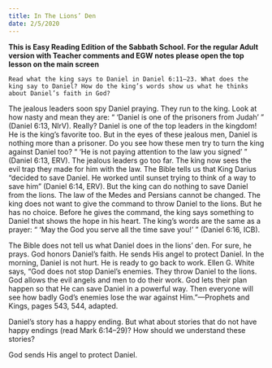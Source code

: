 ```yaml
---
title: In The Lions’ Den
date: 2/5/2020
---
```


 **This is Easy Reading Edition of the Sabbath School. For the regular Adult version with Teacher comments and EGW notes please open the top lesson on the main screen** 

`Read what the king says to Daniel in Daniel 6:11–23. What does the king say to Daniel? How do the king’s words show us what he thinks about Daniel’s faith in God?`

The jealous leaders soon spy Daniel praying. They run to the king. Look at how nasty and mean they are: “ ‘Daniel is one of the prisoners from Judah’ ” (Daniel 6:13, NIrV). Really? Daniel is one of the top leaders in the kingdom! He is the king’s favorite too. But in the eyes of these jealous men, Daniel is nothing more than a prisoner. Do you see how these men try to turn the king against Daniel too? “ ‘He is not paying attention to the law you signed’ ” (Daniel 6:13, ERV). The jealous leaders go too far. The king now sees the evil trap they made for him with the law. The Bible tells us that King Darius “decided to save Daniel. He worked until sunset trying to think of a way to save him” (Daniel 6:14, ERV). But the king can do nothing to save Daniel from the lions. The law of the Medes and Persians cannot be changed. The king does not want to give the command to throw Daniel to the lions. But he has no choice. Before he gives the command, the king says something to Daniel that shows the hope in his heart. The king’s words are the same as a prayer: “ ‘May the God you serve all the time save you!’ ” (Daniel 6:16, ICB).

The Bible does not tell us what Daniel does in the lions’ den. For sure, he prays. God honors Daniel’s faith. He sends His angel to protect Daniel. In the morning, Daniel is not hurt. He is ready to go back to work. Ellen G. White says, “God does not stop Daniel’s enemies. They throw Daniel to the lions. God allows the evil angels and men to do their work. God lets their plan happen so that He can save Daniel in a powerful way. Then everyone will see how badly God’s enemies lose the war against Him.”—Prophets and Kings, pages 543, 544, adapted.

Daniel’s story has a happy ending. But what about stories that do not have happy endings (read Mark 6:14–29)? How should we understand these stories?

God sends His angel to protect Daniel.
